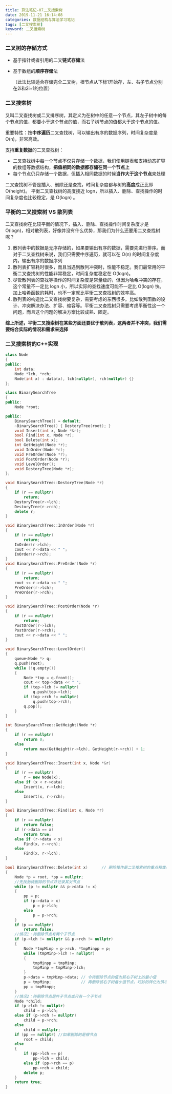 ```yaml
---
title: 算法笔记-07二叉搜索树
date: 2019-11-21 16:14:08
categories: 数据结构与算法学习笔记
tags: [二叉搜索树]
keyword: 二叉搜索树
---
```


### 二叉树的存储方式

- 基于指针或者引用的二叉**链式存储**法

- 基于数组的**顺序存储**法

  （此法比较适合存储完全二叉树，根节点从下标1开始存，左、右子节点分别在2i和2i+1的位置）



### 二叉搜索树

又叫二叉查找树或二叉排序树，其定义为在树中的任意一个节点，其左子树中的每个节点的值，都要小于这个节点的值，而右子树节点的值都大于这个节点的值。

重要特性：按**中序遍历**二叉查找树，可以输出有序的数据序列，时间复杂度是O(n)，非常高效。 

支持**重复数据**的二叉查找树：

-  二叉查找树中每一个节点不仅只存储一个数据，我们使用链表和支持动态扩容的数组等数据结构，**把值相同的数据都存储在同一个节点上** 
- 每个节点仍只存储一个数据，但插入相同数据的时候**当作大于这个节点**来处理

二叉查找树不管是插入、删除还是查找，时间复杂度都与树的**高度**成正比即O(height)。 平衡二叉查找树的高度接近 logn，所以插入、删除、查找操作的时间复杂度也比较稳定，是 O(logn) 。



### 平衡的二叉搜索树 VS 散列表

二叉查找树在比较平衡的情况下，插入、删除、查找操作时间复杂度才是 O(logn)，相对散列表，好像并没有什么优势，那我们为什么还要用二叉查找树呢？ 

1.  散列表中的数据是无序存储的，如果要输出有序的数据，需要先进行排序。而对于二叉查找树来说，我们只需要中序遍历，就可以在 O(n) 的时间复杂度内，输出有序的数据序列 
2.  散列表扩容耗时很多，而且当遇到散列冲突时，性能不稳定。我们最常用的平衡二叉查找树的性能非常稳定，时间复杂度稳定在 O(logn)。 
3.  尽管散列表的查找等操作的时间复杂度是常量级的，但因为哈希冲突的存在，这个常量不一定比 logn 小，所以实际的查找速度可能不一定比 O(logn) 快。加上哈希函数的耗时，也不一定就比平衡二叉查找树的效率高。
4.  散列表的构造比二叉查找树要复杂，需要考虑的东西很多。比如散列函数的设计、冲突解决办法、扩容、缩容等。平衡二叉查找树只需要考虑平衡性这一个问题，而且这个问题的解决方案比较成熟、固定。 

**综上所述，平衡二叉搜索树在某些方面还要优于散列表，这两者并不冲突，我们需要结合实际的情况和需求来选择**

<!--more-->

### 二叉搜索树的C++实现

```c++
class Node
{
public:
    int data;
    Node *lch, *rch;
    Node(int x) : data(x), lch(nullptr), rch(nullptr) {}
};

class BinarySearchTree
{
public:
    Node *root;

public:
    BinarySearchTree() = default;
    ~BinarySearchTree() { DestoryTree(root); }
    void Insert(int x, Node *&r);
    bool Find(int x, Node *r);
    bool Delete(int x);
    int GetHeight(Node *r);
    void InOrder(Node *r);
    void PreOrder(Node *r);
    void PostOrder(Node *r);
    void LevelOrder();
    void DestoryTree(Node *r);
};

void BinarySearchTree::DestoryTree(Node *r)
{
    if (r == nullptr)
        return;
    DestoryTree(r->lch);
    DestoryTree(r->rch);
    delete r;
}

void BinarySearchTree::InOrder(Node *r)
{
    if (r == nullptr)
        return;
    InOrder(r->lch);
    cout << r->data << " ";
    InOrder(r->rch);
}
void BinarySearchTree::PreOrder(Node *r)
{
    if (r == nullptr)
        return;
    cout << r->data << " ";
    PreOrder(r->lch);
    PreOrder(r->rch);
}

void BinarySearchTree::PostOrder(Node *r)
{
    if (r == nullptr)
        return;
    PostOrder(r->lch);
    PostOrder(r->rch);
    cout << r->data << " ";
}

void BinarySearchTree::LevelOrder()
{
    queue<Node *> q;
    q.push(root);
    while (!q.empty())
    {
        Node *top = q.front();
        cout << top->data << " ";
        if (top->lch != nullptr)
            q.push(top->lch);
        if (top->rch != nullptr)
            q.push(top->rch);
        q.pop();
    }
}

int BinarySearchTree::GetHeight(Node *r)
{
    if (r == nullptr)
        return 0;
    else
        return max(GetHeight(r->lch), GetHeight(r->rch)) + 1;
}

void BinarySearchTree::Insert(int x, Node *&r)
{
    if (r == nullptr)
        r = new Node(x);
    else if (x < r->data)
        Insert(x, r->lch);
    else
        Insert(x, r->rch);
}

bool BinarySearchTree::Find(int x, Node *r)
{
    if (r == nullptr)
        return false;
    if (r->data == x)
        return true;
    else if (r->data < x)
        Find(x, r->rch);
    else
        Find(x, r->lch);
}

bool BinarySearchTree::Delete(int x)      // 删除操作是二叉搜索树的重点和难点！！！
{
    Node *p = root, *pp = nullptr;
    //先找到待删除的节点并记录其父节点
    while (p != nullptr && p->data != x)
    {
        pp = p;
        if (p->data > x)
            p = p->lch;
        else
            p = p->rch;
    }
    if (p == nullptr)
        return false;
    //情况1：待删除节点有两个子节点
    if (p->lch != nullptr && p->rch != nullptr)
    {
        Node *tmpMinp = p->rch, *tmpMinpp = p;
        while (tmpMinp->lch != nullptr)
        {
            tmpMinpp = tmpMinp;
            tmpMinp = tmpMinp->lch;
        }
        p->data = tmpMinp->data; // 令待删除节点的值为其右子树上的最小值
        p = tmpMinp;             // 再删除该右子树最小值节点，巧妙的转化为情况2
        pp = tmpMinpp;
    }
    //情况2：待删除节点是叶子节点或只有一个子节点
    Node *child;
    if (p->lch != nullptr)
        child = p->lch;
    else if (p->rch != nullptr)
        child = p->rch;
    else
        child = nullptr;
    if (pp == nullptr) //如果删除的是根节点
        root = child;
    else
    {
        if (pp->lch == p)
            pp->lch = child;
        else if (pp->rch == p)
            pp->rch = child;
        delete p;
    }
    return true;
}
```

